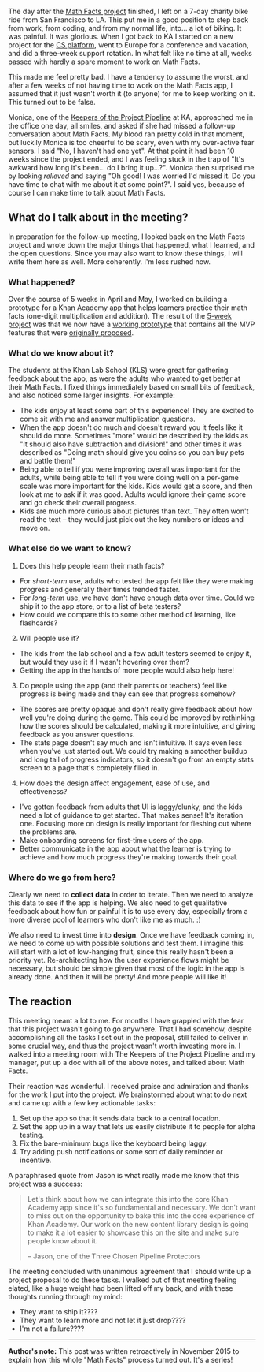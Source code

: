 The day after the [Math Facts project](/post/math-facts-part-3) finished, I left on a 7-day charity bike ride from San Francisco to LA. This put me in a good position to step back from work, from coding, and from my normal life, into... a lot of biking. It was painful. It was glorious. When I got back to KA I started on a new project for the [CS platform](http://khanacademy.org/cs), went to Europe for a conference and vacation, and did a three-week support rotation. In what felt like no time at all, weeks passed with hardly a spare moment to work on Math Facts.

This made me feel pretty bad. I have a tendency to assume the worst, and after a few weeks of not having time to work on the Math Facts app, I assumed that it just wasn't worth it (to anyone) for me to keep working on it. This turned out to be false.

Monica, one of the [Keepers of the Project Pipeline](/post/math-facts-part-2) at KA, approached me in the office one day, all smiles, and asked if she had missed a follow-up conversation about Math Facts. My blood ran pretty cold in that moment, but luckily Monica is too cheerful to be scary, even with my over-active fear sensors. I said "No, I haven't had one yet". At that point it had been 10 weeks since the project ended, and I was feeling stuck in the trap of "It's awkward how long it's been... do I bring it up...?". Monica then surprised me by looking *relieved* and saying "Oh good! I was worried I'd missed it. Do you have time to chat with me about it at some point?". I said yes, because of course I can make time to talk about Math Facts.

## What do I talk about in the meeting?

In preparation for the follow-up meeting, I looked back on the Math Facts project and wrote down the major things that happened, what I learned, and the open questions. Since you may also want to know these things, I will write them here as well. More coherently. I'm less rushed now.

### What happened?

Over the course of 5 weeks in April and May, I worked on building a prototype for a Khan Academy app that helps learners practice their math facts (one-digit multiplication and addition). The result of the [5-week project](/post/math-facts-part-3) was that we now have a [working prototype](https://github.com/Khan/math-facts) that contains all the MVP features that were [originally proposed](/post/math-facts-part-2).

### What do we know about it?

The students at the Khan Lab School (KLS) were great for gathering feedback about the app, as were the adults who wanted to get better at their Math Facts. I fixed things immediately based on small bits of feedback, and also noticed some larger insights. For example:

- The kids enjoy at least some part of this experience! They are excited to come sit with me and answer multiplication questions.
- When the app doesn't do much and doesn't reward you it feels like it should do more. Sometimes "more" would be described by the kids as "It should also have subtraction and division!" and other times it was described as "Doing math should give you coins so you can buy pets and battle them!"
- Being able to tell if you were improving overall was important for the adults, while being able to tell if you were doing well on a per-game scale was more important for the kids. Kids would get a score, and then look at me to ask if it was good. Adults would ignore their game score and go check their overall progress.
- Kids are much more curious about pictures than text. They often won't read the text – they would just pick out the key numbers or ideas and move on.


### What else do we want to know?

1. Does this help people learn their math facts?

 - For *short-term* use, adults who tested the app felt like they were making progress and generally their times trended faster.
 - For *long-term* use, we have don't have enough data over time. Could we ship it to the app store, or to a list of beta testers?
 - How could we compare this to some other method of learning, like flashcards?

2. Will people use it?

 - The kids from the lab school and a few adult testers seemed to enjoy it, but would they use it if I wasn't hovering over them?
 - Getting the app in the hands of more people would also help here!

3. Do people using the app (and their parents or teachers) feel like progress is being made and they can see that progress somehow?

 - The scores are pretty opaque and don't really give feedback about how well you're doing during the game. This could be improved by rethinking how the scores should be calculated, making it more intuitive, and giving feedback as you answer questions.
 - The stats page doesn't say much and isn't intuitive. It says even less when you've just started out. We could try making a smoother buildup and long tail of progress indicators, so it doesn't go from an empty stats screen to a page that's completely filled in.

4. How does the design affect engagement, ease of use, and effectiveness?

 - I've gotten feedback from adults that UI is laggy/clunky, and the kids need a lot of guidance to get started. That makes sense! It's iteration one. Focusing more on design is really important for fleshing out where the problems are.
 - Make onboarding screens for first-time users of the app.
 - Better communicate in the app about what the learner is trying to achieve and how much progress they're making towards their goal.

### Where do we go from here?

Clearly we need to **collect data** in order to iterate. Then we need to analyze this data to see if the app is helping. We also need to get qualitative feedback about how fun or painful it is to use every day, especially from a more diverse pool of learners who don't like me as much. :)

We also need to invest time into **design**. Once we have feedback coming in, we need to come up with possible solutions and test them. I imagine this will start with a lot of low-hanging fruit, since this really hasn't been a priority yet. Re-architecting how the user experience flows might be necessary, but should be simple given that most of the logic in the app is already done. And then it will be pretty! And more people will like it!

## The reaction

This meeting meant a lot to me. For months I have grappled with the fear that this project wasn't going to go anywhere. That I had somehow, despite accomplishing all the tasks I set out in the proposal, still failed to deliver in some crucial way, and thus the project wasn't worth investing more in. I walked into a meeting room with The Keepers of the Project Pipeline and my manager, put up a doc with all of the above notes, and talked about Math Facts.

Their reaction was wonderful. I received praise and admiration and thanks for the work I put into the project. We brainstormed about what to do next and came up with a few key actionable tasks:

1. Set up the app so that it sends data back to a central location.
2. Set the app up in a way that lets us easily distribute it to people for alpha testing.
3. Fix the bare-minimum bugs like the keyboard being laggy.
4. Try adding push notifications or some sort of daily reminder or incentive.

A paraphrased quote from Jason is what really made me know that this project was a success:

> Let's think about how we can integrate this into the core Khan Academy app since it's so fundamental and necessary. We don't want to miss out on the opportunity to bake this into the core experience of Khan Academy. Our work on the new content library design is going to make it a lot easier to showcase this on the site and make sure people know about it.
>
> – Jason, one of the Three Chosen Pipeline Protectors

The meeting concluded with unanimous agreement that I should write up a project proposal to do these tasks. I walked out of that meeting feeling elated, like a huge weight had been lifted off my back, and with these thoughts running through my mind:

- They want to ship it????
- They want to learn more and not let it just drop????
- I'm not a failure????

------

**Author's note:** This post was written retroactively in November 2015 to explain how this whole "Math Facts" process turned out. It's a series!
